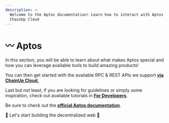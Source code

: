 ```yaml
---
description: >-
  Welcome to the Aptos documentation! Learn how to interact with Aptos using
  ChainUp Cloud
---
```


# 〰 Aptos

In this section, you will be able to learn about what makes Aptos special and how you can leverage available tools to build amazing products!

You can then get started with the available RPC & REST APIs we support [ **via ChainUp Cloud**.](https://cloud.chainup.com)

Last but not least, if you are looking for guidelines or simply some inspiration, check out available tutorials in [**For Developers**](../../introduction/for-developers/use-blockchain-api.md).

Be sure to check out the [**official Aptos documentation**](https://aptos.dev/).

🚀 Let's start building the decentralized web 🚀
